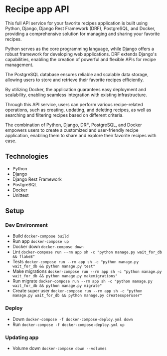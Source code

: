# Recipe app API

This full API service for your favorite recipes application is built using Python, Django, Django Rest Framework (DRF), PostgreSQL, and Docker, providing a comprehensive solution for managing and sharing your favorite recipes.

Python serves as the core programming language, while Django offers a robust framework for developing web applications. DRF extends Django's capabilities, enabling the creation of powerful and flexible APIs for recipe management.

The PostgreSQL database ensures reliable and scalable data storage, allowing users to store and retrieve their favorite recipes efficiently.

By utilizing Docker, the application guarantees easy deployment and scalability, enabling seamless integration with existing infrastructure.

Through this API service, users can perform various recipe-related operations, such as creating, updating, and deleting recipes, as well as searching and filtering recipes based on different criteria.

The combination of Python, Django, DRF, PostgreSQL, and Docker empowers users to create a customized and user-friendly recipe application, enabling them to share and explore their favorite recipes with ease.


## Technologies

- Python
- Django
- Django Rest Framework
- PostgreSQL
- Docker
- Unittest

## Setup

### Dev Environment

- Build `docker-compose build`
- Run app `docker-compose up`
- Docker down `docker-compose down`
- Lint `docker-compose run --rm app sh -c "python manage.py wait_for_db && flake8"`
- Tests `docker-compose run --rm app sh -c "python manage.py wait_for_db && python manage.py test"`
- Make migrations `docker-compose run --rm app sh -c "python manage.py wait_for_db && python manage.py makemigrations"`
- Run migrate `docker-compose run --rm app sh -c "python manage.py wait_for_db && python manage.py migrate"`
- Create super user `docker-compose run --rm app sh -c "python manage.py wait_for_db && python manage.py createsuperuser"`

### Deploy

- Down `docker-compose -f docker-compose-deploy.yml down`
- Run `docker-compose -f docker-compose-deploy.yml up`

### Updating app

- Volume down `docker-compose down --volumes`
